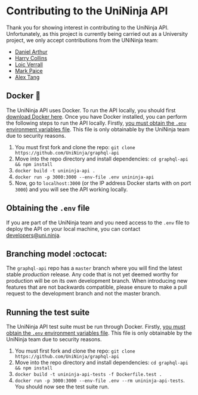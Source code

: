 # Contributing to the UniNinja API
Thank you for showing interest in contributing to the UniNinja API. Unfortunately, as this project is currently being carried out as a University project, we only accept contributions from the UNiNinja team:

- [Daniel Arthur](https://github.com/DanielArthurUK)
- [Harry Collins](https://github.com/harrygcollins)
- [Loic Verrall](https://github.com/LoicVerrall)
- [Mark Paice](https://github.com/msp26ssx)
- [Alex Tang](https://github.com/Tang-1996)


## Docker 🐳

The UniNinja API uses Docker. To run the API locally, you should first [download Docker here](https://docs.docker.com/install/). Once you have Docker installed, you can perform the following steps to run the API locally. Firstly, [you must obtain the `.env` environment variables file](#obtaining-the-env-file). This file is only obtainable by the UniNinja team due to security reasons.

1. You must first fork and clone the repo: `git clone https://github.com/UniNinja/graphql-api`
2. Move into the repo directory and install dependencies: `cd graphql-api && npm install`
3. `docker build -t unininja-api .`
4. `docker run -p 3000:3000 --env-file .env unininja-api`
5. Now, go to `localhost:3000` \(or the IP address Docker starts with on port `3000`\) and you will see the API working locally.

## Obtaining the `.env` file
If you are part of the UniNinja team and you need access to the `.env` file to deploy the API on your local machine, you can contact [developers@uni.ninja](mailto:developers@uni.ninja).

## Branching model :octocat:
The `graphql-api` repo has a `master` branch where you will find the latest stable *production* release. Any code that is not yet deemed worthy for production will be on its own development branch. When introducing new features that are not backwards compatible, please ensure to make a pull request to the development branch and not the master branch.

## Running the test suite

The UniNinja API test suite must be run through Docker. Firstly, [you must obtain the `.env` environment variables file](#obtaining-the-env-file). This file is only obtainable by the UniNinja team due to security reasons.

1. You must first fork and clone the repo: `git clone https://github.com/UniNinja/graphql-api`
2. Move into the repo directory and install dependencies: `cd graphql-api && npm install`
3. `docker build -t unininja-api-tests -f Dockerfile.test .`
4. `docker run -p 3000:3000 --env-file .env --rm unininja-api-tests`. You should now see the test suite run.
